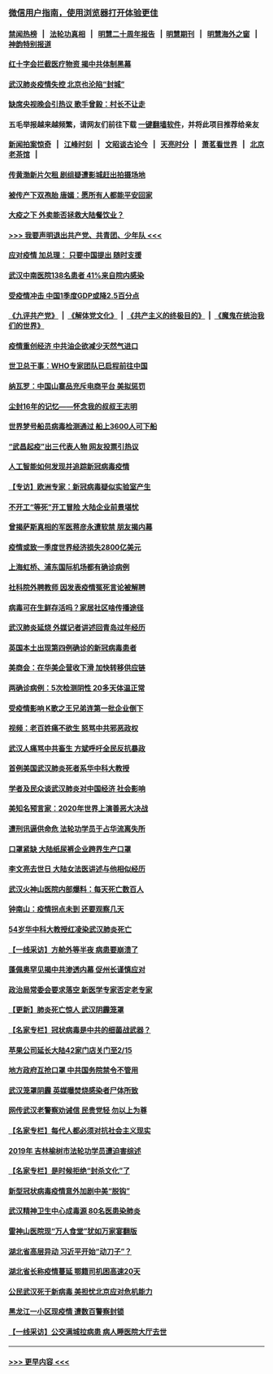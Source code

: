 ### [微信用户指南，使用浏览器打开体验更佳](https://github.com/gfw-breaker/banned-news1/blob/master/indexes/wechat-guide.md?t=0)
#### [禁闻热榜](热点新闻.md?t=0)  &nbsp;&nbsp;|&nbsp;&nbsp; [法轮功真相](https://github.com/gfw-breaker/truth/blob/master/README.md?t=0) &nbsp;&nbsp;|&nbsp;&nbsp; [明慧二十周年报告](https://github.com/gfw-breaker/mh-reports/blob/master/README.md?t=0) &nbsp;&nbsp;|&nbsp;&nbsp;[明慧期刊](https://github.com/gfw-breaker/mh-qikan) &nbsp;&nbsp;|&nbsp;&nbsp; [明慧海外之窗](https://github.com/gfw-breaker/mh-news/blob/master/README.md?t=0) &nbsp;&nbsp;|&nbsp;&nbsp; [神韵特别报道](https://github.com/gfw-breaker/mh-news/blob/master/shenyun.md?t=0)
#### [红十字会拦截医疗物资 揭中共体制黑幕](../pages/nsc413/n11856750.md?t=02101044) 
#### [武汉肺炎疫情失控 北京也沦陷“封城”](../pages/nsc413/n11856829.md?t=02101044) 
#### [缺席央视晚会引热议 歌手曾毅：村长不让走](../pages/nsc413/n11856280.md?t=02101044) 
#### 五毛举报越来越频繁，请网友们前往下载 [一键翻墙软件](https://github.com/gfw-breaker/ssr-accounts)，并将此项目推荐给亲友
#### [新闻拍案惊奇](https://github.com/gfw-breaker/banned-news1/blob/master/pages/link4.md) &nbsp;&nbsp;|&nbsp;&nbsp; [江峰时刻](https://github.com/gfw-breaker/banned-news1/blob/master/pages/link4.md) &nbsp;&nbsp;|&nbsp;&nbsp; [文昭谈古论今](https://github.com/gfw-breaker/banned-news1/blob/master/pages/link4.md) &nbsp;&nbsp;|&nbsp;&nbsp; [天亮时分](https://github.com/gfw-breaker/banned-news1/blob/master/pages/link4.md) &nbsp;&nbsp;|&nbsp;&nbsp; [萧茗看世界](https://github.com/gfw-breaker/banned-news1/blob/master/pages/link4.md) &nbsp;&nbsp;|&nbsp;&nbsp; [北京老茶馆](https://github.com/gfw-breaker/banned-news1/blob/master/pages/link4.md) &nbsp;&nbsp;|&nbsp;&nbsp; 
#### [传黄渤新片欠租 剧组疑遭影城赶出拍摄场地](../pages/nsc413/n11856400.md?t=02101044) 
#### [被传产下双孢胎 唐嫣：愿所有人都能平安回家](../pages/nsc413/n11856505.md?t=02101044) 
#### [大疫之下 外卖能否拯救大陆餐饮业？](../pages/nsc413/n11856686.md?t=02101044) 
#### [>>> 我要声明退出共产党、共青团、少年队 <<<](https://github.com/begood0513/goodnews/blob/master/quit/letter.md) 
#### [应对疫情 加总理： 只要中国提出 随时支援](../pages/nsc413/n11856600.md?t=02101044) 
#### [武汉中南医院138名患者 41%来自院内感染](../pages/nsc413/n11856688.md?t=02101044) 
#### [受疫情冲击 中国1季度GDP或降2.5百分点](../pages/nsc413/n11856571.md?t=02101044) 
#### [《九评共产党》](https://github.com/begood0513/9ping.md/blob/master/README.md) &nbsp;|&nbsp; [《解体党文化》](../../../../jtdwh.md/blob/master/README.md)  &nbsp;|&nbsp; [《共产主义的终极目的》](../../../../gczydzjmd.md/blob/master/README.md) &nbsp;|&nbsp; [《魔鬼在统治我们的世界》](../../../../mgztzwmdsj.md/blob/master/README.md) 
#### [疫情重创经济 中共油企欲减少天然气进口](../pages/nsc413/n11856437.md?t=02101044) 
#### [世卫总干事：WHO专家团队已启程前往中国](../pages/nsc413/n11856612.md?t=02101044) 
#### [纳瓦罗：中国山寨品充斥电商平台 美拟惩罚](../pages/nsc413/n11856440.md?t=02101044) 
#### [尘封16年的记忆——怀念我的叔叔王志明](../pages/nsc413/n11856459.md?t=02101044) 
#### [世界梦号船员病毒检测通过 船上3600人可下船](../pages/nsc413/n11856520.md?t=02101044) 
#### [“武昌起疫”出三代表人物 网友投票引热议](../pages/nsc413/n11856402.md?t=02101044) 
#### [人工智能如何发现并追踪新冠病毒疫情](../pages/nsc413/n11856398.md?t=02101044) 
#### [【专访】欧洲专家：新冠病毒疑似实验室产生](../pages/nsc413/n11856378.md?t=02101044) 
#### [不开工“等死”开工冒险 大陆企业前景堪忧](../pages/nsc413/n11856312.md?t=02101044) 
#### [曾揭萨斯真相的军医蒋彦永遭软禁 朋友揭内幕](../pages/nsc413/n11856342.md?t=02101044) 
#### [疫情或致一季度世界经济损失2800亿美元](../pages/nsc413/n11855639.md?t=02101044) 
#### [上海虹桥、浦东国际机场都有确诊病例](../pages/nsc413/n11856262.md?t=02101044) 
#### [社科院外聘教师 因发表疫情冤死言论被解聘](../pages/nsc413/n11856129.md?t=02101044) 
#### [病毒可在生鲜存活吗？家居社区啥传播途径](../pages/nsc413/n11856279.md?t=02101044) 
#### [武汉肺炎延烧 外媒记者讲述回青岛过年经历](../pages/nsc413/n11856159.md?t=02101044) 
#### [英国本土出现第四例确诊的新冠病毒患者](../pages/nsc413/n11855930.md?t=02101044) 
#### [美商会：在华美企营收下滑 加快转移供应链](../pages/nsc413/n11855334.md?t=02101044) 
#### [两确诊病例：5次检测阴性 20多天体温正常](../pages/nsc413/n11855576.md?t=02101044) 
#### [受疫情影响 K歌之王兄弟连第一批企业倒下](../pages/nsc413/n11855001.md?t=02101044) 
#### [视频：老百姓痛不欲生 怒骂中共邪恶政权](../pages/nsc413/n11855080.md?t=02101044) 
#### [武汉人痛骂中共畜生 方斌呼吁全民反抗暴政](../pages/nsc413/n11855386.md?t=02101044) 
#### [首例美国武汉肺炎死者系华中科大教授](../pages/nsc413/n11855500.md?t=02101044) 
#### [学者及民众谈武汉肺炎对中国经济 社会影响](../pages/nsc413/n11855475.md?t=02101044) 
#### [美知名预言家：2020年世界上演善恶大决战](../pages/nsc413/n11855418.md?t=02101044) 
#### [遭刑讯逼供命危 法轮功学员于占华流离失所](../pages/nsc413/n11853979.md?t=02101044) 
#### [口罩紧缺 大陆纸尿裤企业跨界生产口罩](../pages/nsc413/n11854879.md?t=02101044) 
#### [李文亮去世日 大陆女法医讲述与他相似经历](../pages/nsc413/n11855213.md?t=02101044) 
#### [武汉火神山医院内部爆料：每天死亡数百人](../pages/nsc413/n11855017.md?t=02101044) 
#### [钟南山：疫情拐点未到 还要观察几天](../pages/nsc413/n11854504.md?t=02101044) 
#### [54岁华中科大教授红凌染武汉肺炎死亡](../pages/nsc413/n11854889.md?t=02101044) 
#### [【一线采访】方舱外等半夜 病患要崩溃了](../pages/nsc413/n11854786.md?t=02101044) 
#### [蓬佩奥罕见揭中共渗透内幕 促州长谨慎应对](../pages/nsc413/n11854685.md?t=02101044) 
#### [政治局常委会要求落空 新医学专家否定老专家](../pages/nsc413/n11852540.md?t=02101044) 
#### [【更新】肺炎死亡惊人 武汉阴霾笼罩](../pages/nsc413/n11801312.md?t=02101044) 
#### [【名家专栏】冠状病毒是中共的细菌战武器？](../pages/nsc413/n11854546.md?t=02101044) 
#### [苹果公司延长大陆42家门店关门至2/15](../pages/nsc413/n11854605.md?t=02101044) 
#### [地方政府互抢口罩 中共国务院禁令不管用](../pages/nsc413/n11854459.md?t=02101044) 
#### [武汉笼罩阴霾 英媒曝焚烧感染者尸体所致](../pages/nsc413/n11854482.md?t=02101044) 
#### [网传武汉老警察劝诫信 民贵党轻 勿以上为尊](../pages/nsc413/n11854494.md?t=02101044) 
#### [【名家专栏】每代人都必须对抗社会主义现实](../pages/nsc413/n11831412.md?t=02101044) 
#### [2019年 吉林榆树市法轮功学员遭迫害综述](../pages/nsc413/n11849574.md?t=02101044) 
#### [【名家专栏】是时候拒绝“封杀文化”了](../pages/nsc413/n11814093.md?t=02101044) 
#### [新型冠状病毒疫情意外加剧中美“脱钩”](../pages/nsc413/n11854475.md?t=02101044) 
#### [武汉精神卫生中心成毒源 80名医患染肺炎](../pages/nsc413/n11854415.md?t=02101044) 
#### [雷神山医院现“万人食堂”犹如万家宴翻版](../pages/nsc413/n11854454.md?t=02101044) 
#### [湖北省高层异动 习近平开始“动刀子”？](../pages/nsc413/n11854313.md?t=02101044) 
#### [湖北省长称疫情蔓延 鄂籍司机困高速20天](../pages/nsc413/n11854382.md?t=02101044) 
#### [公民武汉死于新病毒 美担忧北京应对危机能力](../pages/nsc413/n11854331.md?t=02101044) 
#### [黑龙江一小区现疫情 遭数百警察封锁](../pages/nsc413/n11854347.md?t=02101044) 
#### [【一线采访】公交满城拉病患 病人睡医院大厅去世](../pages/nsc413/n11854322.md?t=02101044) 

----
#### [ >>> 更早内容 <<< ](../indexes/nsc413-earlier.md)
